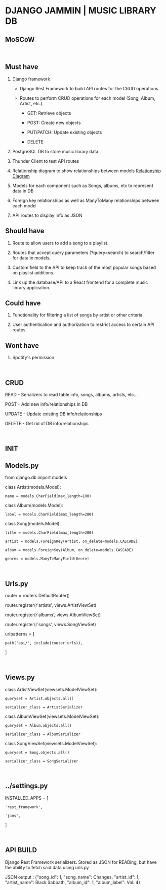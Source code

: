 # DJANGO JAMMIN | MUSIC LIBRARY DB

## MoSCoW

<br>

## Must have
 1. Django framework
    - Django Rest Framework to build API routes for the CRUD operations.
    - Routes to perform CRUD operations for each model (Song, Album, Artist, etc.)

        - GET: Retrieve objects

        - POST: Create new objects

        - PUT/PATCH: Update existing objects

        - DELETE

 2. PostgreSQL DB to store music library data 

 3. Thunder Client to test API routes

 4. Relationship diagram to show relationships between models [Relationship Diagram](https://dbdiagram.io/d/64ca718c02bd1c4a5e2153ea)

 5. Models for each component such as Songs, albums, etc to represent data in DB

 6. Foreign key relationships as well as ManyToMany relationships between each model

 7. API routes to display info as JSON

## Should have
 1. Route to allow users to add a song to a playlist.

 2. Routes that accept query parameters (?query=search) to search/filter for data in models.

 3. Custom field to the API to keep track of the most popular songs based on playlist additions.

 4. Link up the database/API to a React frontend for a complete music library application.

## Could have
 1. Functionality for filtering a list of songs by artist or other criteria.

 2. User authentication and authorization to restrict access to certain API routes.


## Wont have
 1. Spotify's permission

<br>

## CRUD
READ - Serializers to read table info, songs, albums, artists, etc...

POST - Add new info/relationships in DB

UPDATE - Update existing DB info/relationships

DELETE - Get rid of DB info/relationships

<br>

## INIT
## Models.py
from django.db import models


class Artist(models.Model):

    name = models.CharField(max_length=100)


class Album(models.Model):

    label = models.CharField(max_length=200)


class Song(models.Model):

    title = models.CharField(max_length=200)

    artist = models.ForeignKey(Artist, on_delete=models.CASCADE)

    album = models.ForeignKey(Album, on_delete=models.CASCADE)

    genres = models.ManyToManyField(Genre)

<br>

## Urls.py

router = routers.DefaultRouter()

router.register(r'artists', views.ArtistViewSet)

router.register(r'albums', views.AlbumViewSet)

router.register(r'songs', views.SongViewSet)


urlpatterns = [

    path('api/', include(router.urls)),

]

<br>

## Views.py

class ArtistViewSet(viewsets.ModelViewSet):

    queryset = Artist.objects.all()

    serializer_class = ArtistSerializer


class AlbumViewSet(viewsets.ModelViewSet):

    queryset = Album.objects.all()

    serializer_class = AlbumSerializer


class SongViewSet(viewsets.ModelViewSet):

    queryset = Song.objects.all()

    serializer_class = SongSerializer

<br>

## ../settings.py

INSTALLED_APPS = [

    'rest_framework',

    'jams',

]

<br>

## API BUILD
Django Rest Framework serializers. Stored as JSON for READing, but have the ability to fetch said data using urls.py


JSON output : {"song_id": 1, "song_name": Changes, "artist_id": 1, "artist_name": Black Sabbath, "album_id": 1, "album_label": Vol. 4}
